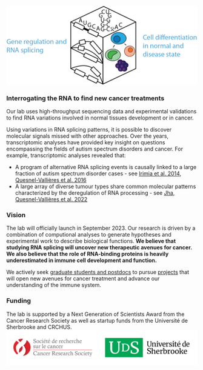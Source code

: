![MQVlab_logo](https://github.com/mqvallieres/mqvlab_website/blob/master/static/img/lab_logo_main.png)
### Interrogating the RNA to find new cancer treatments
Our lab uses high-throughput sequencing data and experimental validations
to find RNA variations involved in normal tissues development or in cancer.

Using variations in RNA splicing patterns, it is possible to discover molecular
signals missed with other approaches. Over the years, transcriptomic analyses
have provided key insight on questions encompassing the fields of
autism spectrum disorders and cancer. For example, transcriptomic
analyses revealed that:
&nbsp;
- A program of alternative RNA splicing events is causally linked to a large
fraction of autism spectrum disorder cases - see [Irimia et al. 2014](https://www.sciencedirect.com/science/article/pii/S0092867414015128?via%3Dihub), [Quesnel-Vallières et al. 2016](https://www.sciencedirect.com/science/article/pii/S1097276516308061?via%3Dihub)
- A large array of diverse tumour types share common molecular patterns
characterized by the deregulation of RNA processing - see [Jha, Quesnel-Vallières et al. 2022](https://genomebiology.biomedcentral.com/articles/10.1186/s13059-022-02681-3)


### Vision
The lab will officially launch in September 2023. Our research is driven by a combination of
computional analyses to generate hypotheses and experimental work to describe biological
functions. **We believe that studying RNA splicing will uncover new therapeutic avenues for
cancer. We also believe that the role of RNA-binding proteins is heavily underestimated in
immune cell development and function.**

We actively seek [graduate students and postdocs](/content/positions.md)
to pursue [projects](/content/projects.md) that will open new avenues for cancer treatment and
advance our understanding of the immune system.


### Funding
The lab is supported by a Next Generation of Scientists Award from the Cancer Research
Society as well as startup funds from the Université de Sherbrooke and CRCHUS.
![funding](/static/img/funding.png)
